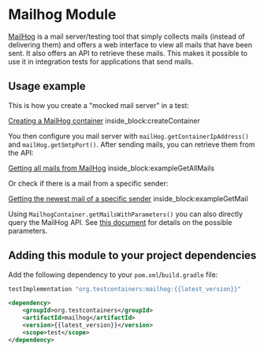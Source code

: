 # Mailhog Module

[MailHog](https://github.com/mailhog/MailHog/) is a mail server/testing tool that simply collects mails (instead of delivering them) and offers a web interface to view all mails that have been sent. It also offers an API to retrieve these mails. This makes it possible to use it in integration tests for applications that send mails.

## Usage example

This is how you create a "mocked mail server" in a test:

<!--codeinclude-->
[Creating a MailHog container](../../modules/mailhog/src/test/java/org/testcontainers/containers/MailHogContainerTest.java) inside_block:createContainer
<!--/codeinclude-->

You then configure you mail server with `mailHog.getContainerIpAddress()` and `mailHog.getSmtpPort()`. After sending mails, you can retrieve them from the API:

<!--codeinclude-->
[Getting all mails from MailHog](../../modules/mailhog/src/test/java/org/testcontainers/containers/MailHogContainerTest.java) inside_block:exampleGetAllMails
<!--/codeinclude-->

Or check if there is a mail from a specific sender:

<!--codeinclude-->
[Getting the newest mail of a specific sender](../../modules/mailhog/src/test/java/org/testcontainers/containers/MailHogContainerTest.java) inside_block:exampleGetMail
<!--/codeinclude-->

Using `MailhogContainer.getMailsWithParameters()` you can also directly query the MailHog API. See [this document](https://github.com/mailhog/MailHog/blob/master/docs/APIv2/swagger-2.0.yaml) for details on the possible parameters.

## Adding this module to your project dependencies

Add the following dependency to your `pom.xml`/`build.gradle` file:

```groovy tab='Gradle'
testImplementation "org.testcontainers:mailhog:{{latest_version}}"
```

```xml tab='Maven'
<dependency>
    <groupId>org.testcontainers</groupId>
    <artifactId>mailhog</artifactId>
    <version>{{latest_version}}</version>
    <scope>test</scope>
</dependency>
```
